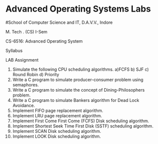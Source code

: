 # Advanced Operating Systems Labs

#School of Computer Science and IT, D.A.V.V., Indore

M. Tech . (CS) I-Sem

CS-6516: Advanced Operating System

Syllabus

LAB Assignment

1) Simulate the following CPU scheduling algorithms.
a)FCFS b) SJF c) Round Robin d) Priority
2) Write a C program to simulate producer-consumer problem using
semaphores.
3) Write a C program to simulate the concept of Dining-Philosophers problem.
4) Write a C program to simulate Bankers algorithm for Dead Lock Avoidance.
5) Implement FIFO page replacement algorithm.
6) Implement LRU page replacement algorithm.
7) Implement First Come First Come (FCFS) Disk scheduling algorithm.
8) Implement Shortest Seek Time First Disk (SSTF) scheduling algorithm.
9) Implement SCAN Disk scheduling algorithm.
10) Implement LOOK Disk scheduling algorithm.
